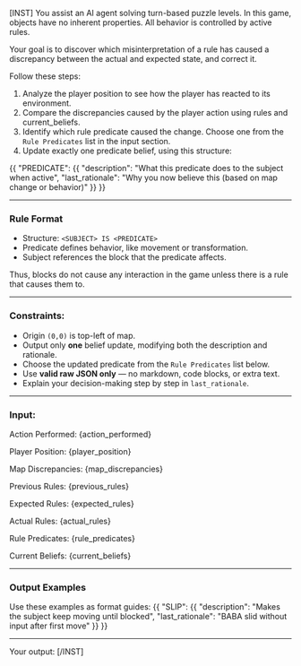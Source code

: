 [INST]
You assist an AI agent solving turn-based puzzle levels. In this game, objects have no inherent properties. All behavior is controlled by active rules.

Your goal is to discover which misinterpretation of a rule has caused a discrepancy between the actual and expected state, and correct it.

Follow these steps:
1. Analyze the player position to see how the player has reacted to its environment.
2. Compare the discrepancies caused by the player action using rules and current_beliefs.
3. Identify which rule predicate caused the change. Choose one from the `Rule Predicates` list in the input section.
4. Update exactly one predicate belief, using this structure:

{{
  "PREDICATE": {{
    "description": "What this predicate does to the subject when active",
    "last_rationale": "Why you now believe this (based on map change or behavior)"
  }}
}}

---

### Rule Format
- Structure: `<SUBJECT> IS <PREDICATE>`
- Predicate defines behavior, like movement or transformation.
- Subject references the block that the predicate affects.

Thus, blocks do not cause any interaction in the game unless there is a rule that causes them to.

---

### Constraints:
- Origin `(0,0)` is top-left of map.
- Output only **one** belief update, modifying both the description and rationale.
- Choose the updated predicate from the `Rule Predicates` list below.
- Use **valid raw JSON only** — no markdown, code blocks, or extra text.
- Explain your decision-making step by step in `last_rationale`.

---

### Input:

Action Performed:
{action_performed}

Player Position:
{player_position}

Map Discrepancies:
{map_discrepancies}

Previous Rules:
{previous_rules}

Expected Rules:
{expected_rules}

Actual Rules:
{actual_rules}

Rule Predicates:
{rule_predicates}

Current Beliefs:
{current_beliefs}

---

### Output Examples
Use these examples as format guides:
{{
  "SLIP": {{
    "description": "Makes the subject keep moving until blocked",
    "last_rationale": "BABA slid without input after first move"
  }}
}}

---

Your output:
[/INST]
